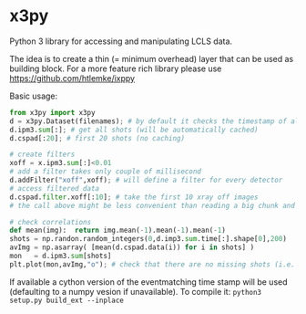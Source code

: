 # x3py
Python 3 library for accessing and manipulating LCLS data.

The idea is to create a thin (= minimum overhead) layer that can be used as building block.
For a more feature rich library please use https://github.com/htlemke/ixppy

Basic usage:
```python
from x3py import x3py
d = x3py.Dataset(filenames); # by default it checks the timestamp of all detectors and set filters to have 
d.ipm3.sum[:]; # get all shots (will be automatically cached)
d.cspad[:20]; # first 20 shots (no caching)

# create filters
xoff = x.ipm3.sum[:]<0.01
# add a filter takes only couple of millisecond
d.addFilter("xoff",xoff); # will define a filter for every detector
# access filtered data
d.cspad.filter.xoff[:10]; # take the first 10 xray off images
# the call above might be less convenient than reading a big chunk and selecting shots afterwards depending on the way the file is written, for example if chunking and compression are used

# check correlations
def mean(img):  return img.mean(-1).mean(-1).mean(-1)
shots = np.randon.random_integers(0,d.imp3.sum.time[:].shape[0],200)
avImg = np.asarray( [mean(d.cspad.data(i)) for i in shots] )
mon   = d.ipm3.sum[shots]
plt.plot(mon,avImg,"o"); # check that there are no missing shots (i.e. that x and y still correlates"
```

If available a cython version of the eventmatching time stamp will be used (defaulting to a numpy vesion if unavailable).
To compile it: ```python3 setup.py build_ext --inplace```
